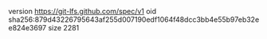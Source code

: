 version https://git-lfs.github.com/spec/v1
oid sha256:879d43226795643af255d007190edf1064f48dcc3bb4e55b97eb32ee824e3697
size 2281
